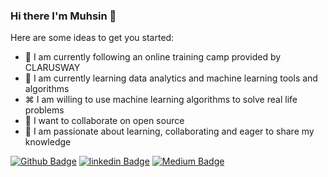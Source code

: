 ### Hi there I'm Muhsin 👋



Here are some ideas to get you started:

- 🔭 I am currently following an online training camp provided by CLARUSWAY
- 🌱 I am currently learning data analytics and machine learning tools and algorithms
- ⌘ I am willing to use machine learning algorithms to solve real life problems
- 👯 I want to collaborate on open source
- 💬 I am passionate about learning, collaborating and eager to share my knowledge

[![Github Badge](https://img.shields.io/badge/-Github-000?style=quare&labelColor=000&logo=Github&logoColor=white&link=link)](https://github.com/muhsintsn) 
[![linkedin Badge](https://img.shields.io/badge/-linkedin-C13584?style=flat-quare&labelColor=C13584&logo=linkedin&logoColor=white&link=link)](https://www.linkedin.com/in/muhsin-tosun/) 
[![Medium Badge](https://img.shields.io/badge/-Medium-757575?style=flat-quare&labelColor=757575&logo=Medium&logoColor=white&link=link)](https://medium.com/@muhsintsn1997)



